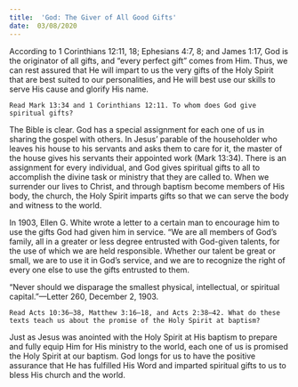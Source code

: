 ```yaml
---
title:  'God: The Giver of All Good Gifts'
date:  03/08/2020
---
```


According to 1 Corinthians 12:11, 18; Ephesians 4:7, 8; and James 1:17, God is the originator of all gifts, and “every perfect gift” comes from Him. Thus, we can rest assured that He will impart to us the very gifts of the Holy Spirit that are best suited to our personalities, and He will best use our skills to serve His cause and glorify His name.

`Read Mark 13:34 and 1 Corinthians 12:11. To whom does God give spiritual gifts? `

The Bible is clear. God has a special assignment for each one of us in sharing the gospel with others. In Jesus’ parable of the householder who leaves his house to his servants and asks them to care for it, the master of the house gives his servants their appointed work (Mark 13:34). There is an assignment for every individual, and God gives spiritual gifts to all to accomplish the divine task or ministry that they are called to. When we surrender our lives to Christ, and through baptism become members of His body, the church, the Holy Spirit imparts gifts so that we can serve the body and witness to the world.

In 1903, Ellen G. White wrote a letter to a certain man to encourage him to use the gifts God had given him in service. “We are all members of God’s family, all in a greater or less degree entrusted with God-given talents, for the use of which we are held responsible. Whether our talent be great or small, we are to use it in God’s service, and we are to recognize the right of every one else to use the gifts entrusted to them.

“Never should we disparage the smallest physical, intellectual, or spiritual capital.”—Letter 260, December 2, 1903.

`Read Acts 10:36–38, Matthew 3:16–18, and Acts 2:38–42. What do these texts teach us about the promise of the Holy Spirit at baptism?`

Just as Jesus was anointed with the Holy Spirit at His baptism to prepare and fully equip Him for His ministry to the world, each one of us is promised the Holy Spirit at our baptism. God longs for us to have the positive assurance that He has fulfilled His Word and imparted spiritual gifts to us to bless His church and the world.